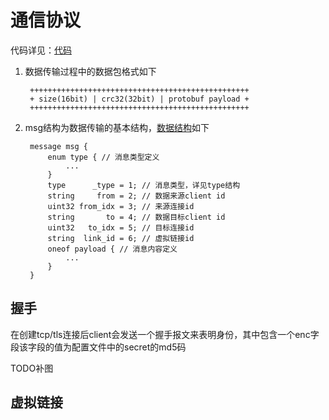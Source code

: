 # 通信协议

代码详见：[代码](https://github.com/jkstack/natpass/tree/master/code/network)

1. 数据传输过程中的数据包格式如下

        +++++++++++++++++++++++++++++++++++++++++++++++++
        + size(16bit) | crc32(32bit) | protobuf payload +
        +++++++++++++++++++++++++++++++++++++++++++++++++
2. msg结构为数据传输的基本结构，[数据结构](https://github.com/jkstack/natpass/blob/master/code/network/msg.proto)如下

        message msg {
            enum type { // 消息类型定义
                ...
            }
            type      _type = 1; // 消息类型，详见type结构
            string     from = 2; // 数据来源client id
            uint32 from_idx = 3; // 来源连接id
            string       to = 4; // 数据目标client id
            uint32   to_idx = 5; // 目标连接id
            string  link_id = 6; // 虚拟链接id
            oneof payload { // 消息内容定义
                ...
            }
        }

## 握手

在创建tcp/tls连接后client会发送一个握手报文来表明身份，其中包含一个enc字段该字段的值为配置文件中的secret的md5码

TODO补图

## 虚拟链接